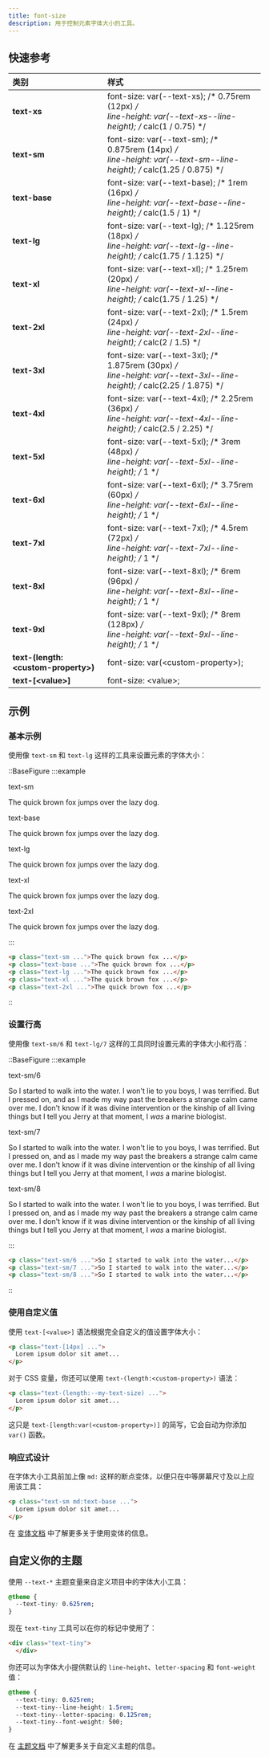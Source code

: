 ```yaml
---
title: font-size
description: 用于控制元素字体大小的工具。
---
```


## 快速参考

| 类别       | 样式                                                                                                                         |
| :--------- |:---------------------------------------------------------------------------------------------------------------------------|
| **text-xs** | font-size: var(--text-xs); /\* 0.75rem (12px) */ <br> line-height: var(--text-xs--line-height); /* calc(1 / 0.75) */       |
| **text-sm** | font-size: var(--text-sm); /* 0.875rem (14px) */ <br> line-height: var(--text-sm--line-height); /* calc(1.25 / 0.875) */   |
| **text-base** | font-size: var(--text-base); /* 1rem (16px) */ <br> line-height: var(--text-base--line-height); /* calc(1.5 / 1) */        |
| **text-lg** | font-size: var(--text-lg); /* 1.125rem (18px) */ <br> line-height: var(--text-lg--line-height); /* calc(1.75 / 1.125) */   |
| **text-xl** | font-size: var(--text-xl); /* 1.25rem (20px) */ <br> line-height: var(--text-xl--line-height); /* calc(1.75 / 1.25) */     |
| **text-2xl** | font-size: var(--text-2xl); /* 1.5rem (24px) */ <br> line-height: var(--text-2xl--line-height); /* calc(2 / 1.5) */        |
| **text-3xl** | font-size: var(--text-3xl); /* 1.875rem (30px) */ <br> line-height: var(--text-3xl--line-height); /* calc(2.25 / 1.875) */ |
| **text-4xl** | font-size: var(--text-4xl); /* 2.25rem (36px) */ <br> line-height: var(--text-4xl--line-height); /* calc(2.5 / 2.25) */    |
| **text-5xl** | font-size: var(--text-5xl); /* 3rem (48px) */ <br> line-height: var(--text-5xl--line-height); /* 1 */                      |
| **text-6xl** | font-size: var(--text-6xl); /* 3.75rem (60px) */ <br> line-height: var(--text-6xl--line-height); /* 1 */                   |
| **text-7xl** | font-size: var(--text-7xl); /* 4.5rem (72px) */ <br> line-height: var(--text-7xl--line-height); /* 1 */                    |
| **text-8xl** | font-size: var(--text-8xl); /* 6rem (96px) */ <br> line-height: var(--text-8xl--line-height); /* 1 */                      |
| **text-9xl** | font-size: var(--text-9xl); /* 8rem (128px) */ <br> line-height: var(--text-9xl--line-height); /* 1 \*/                    |
| **text-(length:\<custom-property\>)** | font-size: var(\<custom-property\>);                                                                                       |
| **text-[\<value\>]** | font-size: \<value\>;                                                                                                      |

## 示例

### 基本示例

使用像 `text-sm` 和 `text-lg` 这样的工具来设置元素的字体大小：

::BaseFigure
:::example
<div class="flex flex-col gap-8">
  <div>
    <span class="mb-3 font-mono text-xs font-medium text-gray-500 dark:text-gray-400">text-sm</span>
    <p class="my-0 text-sm font-medium text-gray-900 dark:text-gray-200">
      The quick brown fox jumps over the lazy dog.
    </p>
  </div>
  <div>
    <span class="mb-3 font-mono text-xs font-medium text-gray-500 dark:text-gray-400">text-base</span>
    <p class="my-0 text-base font-medium text-gray-900 dark:text-gray-200">
      The quick brown fox jumps over the lazy dog.
    </p>
  </div>
  <div>
    <span class="mb-3 font-mono text-xs font-medium text-gray-500 dark:text-gray-400">text-lg</span>
    <p class="my-0 text-lg font-medium text-gray-900 dark:text-gray-200">
      The quick brown fox jumps over the lazy dog.
    </p>
  </div>
  <div>
    <span class="mb-3 font-mono text-xs font-medium text-gray-500 dark:text-gray-400">text-xl</span>
    <p class="my-0 text-xl font-medium text-gray-900 dark:text-gray-200">
      The quick brown fox jumps over the lazy dog.
    </p>
  </div>
  <div>
    <span class="mb-3 font-mono text-xs font-medium text-gray-500 dark:text-gray-400">text-2xl</span>
    <p class="my-0 text-2xl font-medium text-gray-900 dark:text-gray-200">
      The quick brown fox jumps over the lazy dog.
    </p>
  </div>
</div>
:::

```html
<p class="text-sm ...">The quick brown fox ...</p>
<p class="text-base ...">The quick brown fox ...</p>
<p class="text-lg ...">The quick brown fox ...</p>
<p class="text-xl ...">The quick brown fox ...</p>
<p class="text-2xl ...">The quick brown fox ...</p>
```
::

### 设置行高

使用像 `text-sm/6` 和 `text-lg/7` 这样的工具同时设置元素的字体大小和行高：

::BaseFigure
:::example
<div class="flex flex-col gap-8">
  <div>
    <span class="mb-3 font-mono text-xs font-medium text-gray-500 dark:text-gray-400">text-sm/6</span>
    <p class="my-0 text-sm/6 text-gray-900 dark:text-gray-200">
      So I started to walk into the water. I won't lie to you boys, I was terrified. But I pressed on, and as I made
      my way past the breakers a strange calm came over me. I don't know if it was divine intervention or the
      kinship of all living things but I tell you Jerry at that moment, I <em>was</em> a marine biologist.
    </p>
  </div>
  <div>
    <span class="mb-3 font-mono text-xs font-medium text-gray-500 dark:text-gray-400">text-sm/7</span>
    <p class="my-0 text-sm/7 text-gray-900 dark:text-gray-200">
      So I started to walk into the water. I won't lie to you boys, I was terrified. But I pressed on, and as I made
      my way past the breakers a strange calm came over me. I don't know if it was divine intervention or the
      kinship of all living things but I tell you Jerry at that moment, I <em>was</em> a marine biologist.
    </p>
  </div>
  <div>
    <span class="mb-3 font-mono text-xs font-medium text-gray-500 dark:text-gray-400">text-sm/8</span>
    <p class="my-0 text-sm/8 text-gray-900 dark:text-gray-200">
      So I started to walk into the water. I won't lie to you boys, I was terrified. But I pressed on, and as I made
      my way past the breakers a strange calm came over me. I don't know if it was divine intervention or the
      kinship of all living things but I tell you Jerry at that moment, I <em>was</em> a marine biologist.
    </p>
  </div>
</div>
:::

```html
<p class="text-sm/6 ...">So I started to walk into the water...</p>
<p class="text-sm/7 ...">So I started to walk into the water...</p>
<p class="text-sm/8 ...">So I started to walk into the water...</p>
```
::

### 使用自定义值

使用 `text-[<value>]` 语法根据完全自定义的值设置字体大小：

```html
<p class="text-[14px] ...">
  Lorem ipsum dolor sit amet...
</p>
```

对于 CSS 变量，你还可以使用 `text-(length:<custom-property>)` 语法：

```html
<p class="text-(length:--my-text-size) ...">
  Lorem ipsum dolor sit amet...
</p>
```

这只是 `text-[length:var(<custom-property>)]` 的简写，它会自动为你添加 `var()` 函数。

### 响应式设计

在字体大小工具前加上像 `md:` 这样的断点变体，以便只在中等屏幕尺寸及以上应用该工具：

```html
<p class="text-sm md:text-base ...">
  Lorem ipsum dolor sit amet...
</p>
```

在 [变体文档](https://tailwindcss.com/docs/hover-focus-and-other-states%23variants) 中了解更多关于使用变体的信息。

## 自定义你的主题

使用 `--text-*` 主题变量来自定义项目中的字体大小工具：

```css
@theme {
  --text-tiny: 0.625rem; 
}
```

现在 `text-tiny` 工具可以在你的标记中使用了：

```html
<div class="text-tiny">
  </div>
```

你还可以为字体大小提供默认的 `line-height`、`letter-spacing` 和 `font-weight` 值：

```css
@theme {
  --text-tiny: 0.625rem;
  --text-tiny--line-height: 1.5rem; 
  --text-tiny--letter-spacing: 0.125rem; 
  --text-tiny--font-weight: 500; 
}
```

在 [主题文档](https://tailwindcss.com/docs/adding-custom-styles%23the-theme-function) 中了解更多关于自定义主题的信息。
